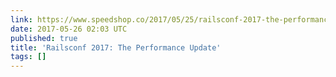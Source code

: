 ```yaml
---
link: https://www.speedshop.co/2017/05/25/railsconf-2017-the-performance-update.html
date: 2017-05-26 02:03 UTC
published: true
title: 'Railsconf 2017: The Performance Update'
tags: []
---
```



